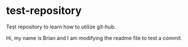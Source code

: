 # test-repository
Test repository to learn how to utilize git-hub.

Hi, my name is Brian and I am modifying the readme file to test a commit.
